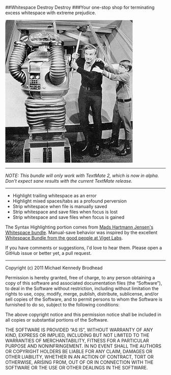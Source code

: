 ##Whitespace Destroy Destroy
###Your one-stop shop for terminating excess whitespace with extreme prejudice.

![angry robot](https://github.com/mkb/Whitespace-destroy-destroy.tmbundle/raw/master/lost-in-space-robot.jpg)

---
*NOTE: This bundle will only work with TextMate 2, which is now in alpha.  Don't expect sane results with the current TextMate release.*

----

* Highlight trailing whitespace as an error
* Highlight mixed spaces/tabs as a profound perversion
* Strip whitespace when file is manually saved
* Strip whitespace and save files when focus is lost
* Strip whitespace and save files when focus is gained

The Syntax Highlighting portion comes from [Mads Hartmann Jensen's Whitespace bundle](http://mads379.github.com/posts/whitespace-tmbundle).  Manual-save behavior was inspired by the excellent [Whitespace Bundle from the good people at Viget Labs](https://github.com/vigetlabs/whitespace-tmbundle).

If you have comments or suggestions, I'd love to hear them.  Please open a GitHub issue or better yet, a pull request.

-----
Copyright (c) 2011 Michael Kennedy Brodhead

Permission is hereby granted, free of charge, to any person obtaining a copy of this software and associated documentation files (the “Software”), to deal in the Software without restriction, including without limitation the rights to use, copy, modify, merge, publish, distribute, sublicense, and/or sell copies of the Software, and to permit persons to whom the Software is furnished to do so, subject to the following conditions:

The above copyright notice and this permission notice shall be included in all copies or substantial portions of the Software.

THE SOFTWARE IS PROVIDED “AS IS”, WITHOUT WARRANTY OF ANY KIND, EXPRESS OR IMPLIED, INCLUDING BUT NOT LIMITED TO THE WARRANTIES OF MERCHANTABILITY, FITNESS FOR A PARTICULAR PURPOSE AND NONINFRINGEMENT. IN NO EVENT SHALL THE AUTHORS OR COPYRIGHT HOLDERS BE LIABLE FOR ANY CLAIM, DAMAGES OR OTHER LIABILITY, WHETHER IN AN ACTION OF CONTRACT, TORT OR OTHERWISE, ARISING FROM, OUT OF OR IN CONNECTION WITH THE SOFTWARE OR THE USE OR OTHER DEALINGS IN THE SOFTWARE.

